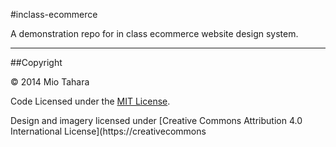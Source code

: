 #inclass-ecommerce

A demonstration repo for in class ecommerce website design system.

---

##Copyright

© 2014 Mio Tahara

Code Licensed under the [MIT License](LICENSE).

Design and imagery licensed under [Creative Commons Attribution 4.0 International License](https://creativecommons